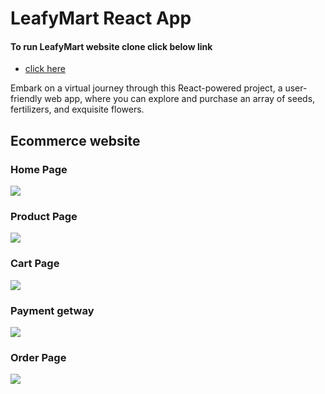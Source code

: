 <h1>LeafyMart React App</h1>

<h4> To run LeafyMart website clone click below link</h4>
<ul> <li><a href="https://648fd6f1bb4a661c5b46aad1--timely-mooncake-09ad75.netlify.app/ "> click here </a></li> </ul>

<div> <p>Embark on a virtual journey through this React-powered project, a user-friendly web app, where you can explore and purchase an array of seeds, fertilizers, and exquisite flowers. </p></div>

<div>
<h2> Ecommerce website </h2>

<div> <h3> Home Page </h3> 
  
  <img src="https://i.ibb.co/LhQ8P8r/home.png"/>
 </div>

<div> <h3>Product Page </h3> 
  
  <img src="https://i.ibb.co/Xy8Y0Cx/product.png"/>
  </div>

  
  <div> <h3> Cart Page </h3> 
  
  <img src="https://i.ibb.co/DgLwMm5/cart.png"/>
  </div>
  
  <div> <h3> Payment getway </h3> 
  
  <img src="https://i.ibb.co/0QRjSQz/payment.png"/>
  </div>

 <div> <h3> Order Page </h3> 
  
  <img src="https://i.ibb.co/vDNfVp1/order.png"/>
  </div>
</div>
